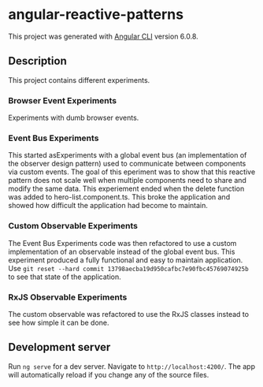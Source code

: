 # angular-reactive-patterns

This project was generated with [Angular CLI](https://github.com/angular/angular-cli) version 6.0.8.

## Description

This project contains different experiments.

### Browser Event Experiments

Experiments with dumb browser events.

### Event Bus Experiments

This started asExperiments with a global event bus (an implementation of the observer design pattern) used to communicate between components via custom events.
The goal of this eperiment was to show that this reactive pattern does not scale well when multiple components
need to share and modify the same data. This experiement ended when the delete function was added to hero-list.component.ts.
This broke the application and showed how difficult the application had become to maintain.

### Custom Observable Experiments

The Event Bus Experiments code was then refactored to use a custom implementation of an observable instead of the global event bus.
This experiment produced a fully functional and easy to maintain application.
Use `git reset --hard commit 13798aecba19d950cafbc7e90fbc45769074925b` to see that state of the application.

### RxJS Observable Experiments
The custom observable was refactored to use the RxJS classes instead to see how simple it can be done.

## Development server

Run `ng serve` for a dev server. Navigate to `http://localhost:4200/`. The app will automatically reload if you change any of the source files.
